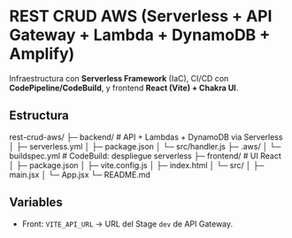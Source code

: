 # REST CRUD AWS (Serverless + API Gateway + Lambda + DynamoDB + Amplify)

Infraestructura con **Serverless Framework** (IaC), CI/CD con **CodePipeline/CodeBuild**, y frontend **React (Vite) + Chakra UI**.

## Estructura
rest-crud-aws/
├─ backend/ # API + Lambdas + DynamoDB via Serverless
│ ├─ serverless.yml
│ ├─ package.json
│ └─ src/handler.js
├─ .aws/
│ └─ buildspec.yml # CodeBuild: despliegue serverless
├─ frontend/ # UI React
│ ├─ package.json
│ ├─ vite.config.js
│ ├─ index.html
│ └─ src/
│ ├─ main.jsx
│ └─ App.jsx
└─ README.md

## Variables
- Front: `VITE_API_URL` → URL del Stage `dev` de API Gateway.

